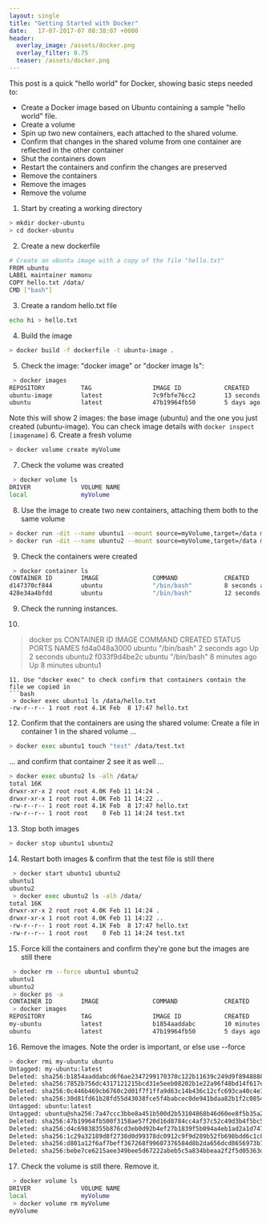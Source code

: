 ```yaml
---
layout: single
title: "Getting Started with Docker"
date:   17-07-2017-07 08:38:07 +0000
header:
  overlay_image: /assets/docker.png
  overlay_filter: 0.75
  teaser: /assets/docker.png
---
```



This post is a quick "hello world" for Docker, showing basic steps needed to:

- Create a Docker image based on Ubuntu containing a sample "hello world" file. 
- Create a volume
- Spin up two new containers, each attached to the shared volume.
- Confirm that changes in the shared volume from one container are reflected in the other container
- Shut the containers down
- Restart the containers and confirm the changes are preserved
- Remove the containers
- Remove the images
- Remove the volume


1. Start by creating a working directory  
```bash
> mkdir docker-ubuntu
> cd docker-ubuntu
```
2. Create a new dockerfile

```bash
# Create an ubuntu image with a copy of the file "hello.txt"
FROM ubuntu
LABEL maintainer mamonu
COPY hello.txt /data/ 
CMD ["bash"]
```
3. Create a random hello.txt file  
```bash
echo hi > hello.txt
```
4. Build the image  
```bash
> docker build -f dockerfile -t ubuntu-image .
```
5. Check the image: "docker image" or "docker image ls":
```bash
 > docker images 
REPOSITORY          TAG                 IMAGE ID            CREATED             SIZE
ubuntu-image        latest              7c9fbfe76cc2        13 seconds ago      88.1MB
ubuntu              latest              47b19964fb50        5 days ago          88.1MB
```
Note this will show 2 images: the base image (ubuntu) and the one you just created (ubuntu-image). You can check image details with `docker inspect [imagename]`
6. Create a fresh volume  
```bash
> docker volume create myVolume
```
7. Check the volume was created   
```bash
 > docker volume ls
DRIVER              VOLUME NAME
local               myVolume
```
8. Use the image to create two new containers, attaching them both to the same volume   
```bash
> docker run -dit --name ubuntu1 --mount source=myVolume,target=/data my-ubuntu
> docker run -dit --name ubuntu2 --mount source=myVolume,target=/data my-ubuntu
```
9. Check the containers were created  
```bash
 > docker container ls
CONTAINER ID        IMAGE               COMMAND             CREATED             STATUS              PORTS               NAMES
d147370cf844        ubuntu              "/bin/bash"         8 seconds ago       Up 7 seconds                            ubuntu2
428e34a4bfdd        ubuntu              "/bin/bash"         12 seconds ago      Up 11 seconds                           ubuntu1
```
9. Check the running instances. 
10. ```bash
 > docker ps
CONTAINER ID        IMAGE               COMMAND             CREATED             STATUS              PORTS               NAMES
fd4a048a3000        ubuntu              "/bin/bash"         2 seconds ago       Up 2 seconds                            ubuntu2
f033f9d4be2c        ubuntu              "/bin/bash"         8 minutes ago       Up 8 minutes                            ubuntu1
```
11. Use "docker exec" to check confirm that containers contain the file we copied in   
```bash
 > docker exec ubuntu1 ls /data/hello.txt
-rw-r--r-- 1 root root 4.1K Feb  8 17:47 hello.txt
```
12. Confirm that the containers are using the shared volume:
Create a file in container 1 in the shared volume ...  
```bash
> docker exec ubuntu1 touch "test" /data/test.txt
```
... and confirm that container 2 see it as well ...
```bash
> docker exec ubuntu2 ls -alh /data/
total 16K
drwxr-xr-x 2 root root 4.0K Feb 11 14:24 .
drwxr-xr-x 1 root root 4.0K Feb 11 14:22 ..
-rw-r--r-- 1 root root 4.1K Feb  8 17:47 hello.txt
-rw-r--r-- 1 root root    0 Feb 11 14:24 test.txt
```
13. Stop both images   
```bash
> docker stop ubuntu1 ubuntu2
```
14. Restart both images & confirm that the test file is still there   
```bash
 > docker start ubuntu1 ubuntu2
ubuntu1
ubuntu2
 > docker exec ubuntu2 ls -alh /data/
total 16K
drwxr-xr-x 2 root root 4.0K Feb 11 14:24 .
drwxr-xr-x 1 root root 4.0K Feb 11 14:22 ..
-rw-r--r-- 1 root root 4.1K Feb  8 17:47 hello.txt
-rw-r--r-- 1 root root    0 Feb 11 14:24 test.txt
```
15. Force kill the containers and confirm they're gone but the images are still there   
```bash
 > docker rm --force ubuntu1 ubuntu2 
ubuntu1
ubuntu2
 > docker ps -a
CONTAINER ID        IMAGE               COMMAND             CREATED             STATUS              PORTS               NAMES
 > docker images
REPOSITORY          TAG                 IMAGE ID            CREATED             SIZE
my-ubuntu           latest              b1854aaddabc        10 minutes ago      88.1MB
ubuntu              latest              47b19964fb50        5 days ago          88.1MB
```
16. Remove the images. Note the order is important, or else use --force   
```bash
> docker rmi my-ubuntu ubuntu
Untagged: my-ubuntu:latest
Deleted: sha256:b1854aaddabcd6f6ae2347299170370c122b11639c249d9f894888863235d486
Deleted: sha256:7852b756dc4317121215bcd31e5eeb08202b1e22a96f48bd14f617e77980652b
Deleted: sha256:0c446b469cb6760c2d01f7f1ffa9d63c14b436c12cfc693ca40c4e1497729c70
Deleted: sha256:30d81fd61b28fd55d43038fce5f4babcec0de941bdaa82b1f2c0854d4e87dc12
Untagged: ubuntu:latest
Untagged: ubuntu@sha256:7a47ccc3bbe8a451b500d2b53104868b46d60ee8f5b35a24b41a86077c650210
Deleted: sha256:47b19964fb500f3158ae57f20d16d8784cc4af37c52c49d3b4f5bc5eede49541
Deleted: sha256:d4c69838355b876cd3eb0d92b4ef27b1839f5b094a4eb1ad2a1d747dd5d6088f
Deleted: sha256:1c29a32189d8f2738d0d99378dc0912c9f9d289b52fb698bdd6c1c8cd7a33727
Deleted: sha256:d801a12f6af7beff367268f99607376584d8b2da656dcd8656973b7ad9779ab4
Deleted: sha256:bebe7ce6215aee349bee5d67222abeb5c5a834bbeaa2f2f5d05363d9fd68db41
```
17. Check the volume is still there. Remove it.   
```bash
 > docker volume ls
DRIVER              VOLUME NAME
local               myVolume
 > docker volume rm myVolume
myVolume
```
